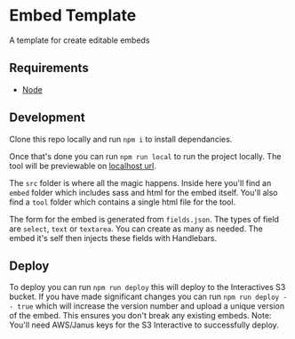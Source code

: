# Embed Template

A template for create editable embeds

## Requirements
* [Node](https://nodejs.org/en/download/)

## Development
Clone this repo locally and run `npm i` to install dependancies.

Once that's done you can run `npm run local` to run the project locally. The tool will be previewable on [localhost url](http://localhost:8080/tools/nfl-graphics/).

The `src` folder is where all the magic happens. Inside here you'll find an `embed` folder which includes sass and html for the embed itself. You'll also find a `tool` folder which contains a single html file for the tool.

The form for the embed is generated from `fields.json`. The types of field are `select`, `text` or `textarea`. You can create as many as needed. The embed it's self then injects these fields with Handlebars.

## Deploy
To deploy you can run `npm run deploy` this will deploy to the Interactives S3 bucket. If you have made significant changes you can run `npm run deploy -- true` which will increase the version number and upload a unique version of the embed. This ensures you don't break any existing embeds. Note: You'll need AWS/Janus keys for the S3 Interactive to successfully deploy.
